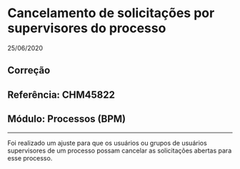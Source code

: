 # Cancelamento de solicitações por supervisores do processo
25/06/2020
## Correção
## Referência: CHM45822
## Módulo: Processos (BPM)
***

Foi realizado um ajuste para que os usuários ou grupos de usuários supervisores de um processo possam cancelar as solicitações abertas para esse processo.
